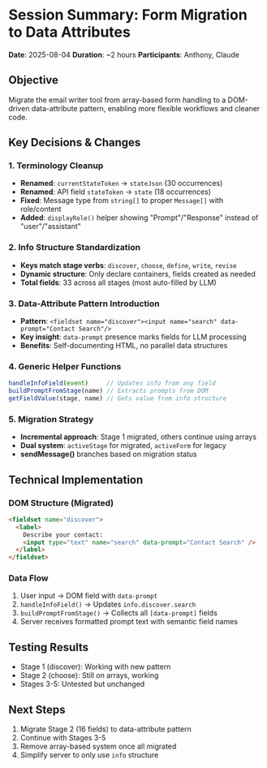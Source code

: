 # Session Summary: Form Migration to Data Attributes

**Date**: 2025-08-04
**Duration**: ~2 hours
**Participants**: Anthony, Claude

## Objective
Migrate the email writer tool from array-based form handling to a DOM-driven data-attribute pattern, enabling more flexible workflows and cleaner code.

## Key Decisions & Changes

### 1. Terminology Cleanup
- **Renamed**: `currentStateToken` → `stateJson` (30 occurrences)
- **Renamed**: API field `stateToken` → `state` (18 occurrences)  
- **Fixed**: Message type from `string[]` to proper `Message[]` with role/content
- **Added**: `displayRole()` helper showing "Prompt"/"Response" instead of "user"/"assistant"

### 2. Info Structure Standardization
- **Keys match stage verbs**: `discover`, `choose`, `define`, `write`, `revise`
- **Dynamic structure**: Only declare containers, fields created as needed
- **Total fields**: 33 across all stages (most auto-filled by LLM)

### 3. Data-Attribute Pattern Introduction
- **Pattern**: `<fieldset name="discover"><input name="search" data-prompt="Contact Search"/>`
- **Key insight**: `data-prompt` presence marks fields for LLM processing
- **Benefits**: Self-documenting HTML, no parallel data structures

### 4. Generic Helper Functions
```javascript
handleInfoField(event)     // Updates info from any field
buildPromptFromStage(name) // Extracts prompts from DOM
getFieldValue(stage, name) // Gets value from info structure
```

### 5. Migration Strategy
- **Incremental approach**: Stage 1 migrated, others continue using arrays
- **Dual system**: `activeStage` for migrated, `activeForm` for legacy
- **sendMessage()** branches based on migration status

## Technical Implementation

### DOM Structure (Migrated)
```html
<fieldset name="discover">
  <label>
    Describe your contact:
    <input type="text" name="search" data-prompt="Contact Search" />
  </label>
</fieldset>
```

### Data Flow
1. User input → DOM field with `data-prompt`
2. `handleInfoField()` → Updates `info.discover.search`
3. `buildPromptFromStage()` → Collects all `[data-prompt]` fields
4. Server receives formatted prompt text with semantic field names

## Testing Results
- Stage 1 (discover): Working with new pattern
- Stage 2 (choose): Still on arrays, working
- Stages 3-5: Untested but unchanged

## Next Steps
1. Migrate Stage 2 (16 fields) to data-attribute pattern
2. Continue with Stages 3-5
3. Remove array-based system once all migrated
4. Simplify server to only use `info` structure